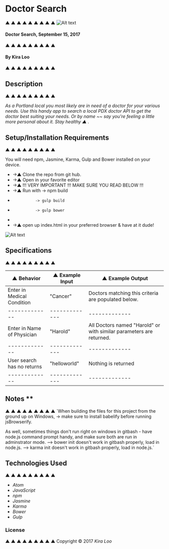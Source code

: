 
# Doctor Search
▲ ▲ ▲ ▲ ▲ ▲ ▲ ▲ ▲
![Alt text](/ptownbanner.png)

#### Doctor Search, September 15, 2017
▲ ▲ ▲ ▲ ▲ ▲ ▲ ▲ ▲

#### By Kira Loo
▲ ▲ ▲ ▲ ▲ ▲ ▲ ▲ ▲

## Description
▲ ▲ ▲ ▲ ▲ ▲ ▲ ▲ ▲

_As a Portland local you most likely are in need of a doctor for your various needs. Use this handy app to search a local PDX doctor API to get the doctor best suiting your needs. Or by name ~~ say you're feeling a little more personal about it. Stay healthy ▲ ._

## Setup/Installation Requirements
▲ ▲ ▲ ▲ ▲ ▲ ▲ ▲ ▲

You will need npm, Jasmine, Karma, Gulp and Bower installed on your device.

* ->▲ Clone the repo from git hub.
* ->▲ Open in your favorite editor
* ->▲ !!! VERY IMPORTANT !!! MAKE SURE YOU READ BELOW !!!
* ->▲ Run with -> npm build
*               -> gulp build
*               -> gulp bower
*
* ->▲ open up index.html in your preferred browser & have at it dude!

![Alt text](/ptownwebbie.png)

## Specifications
▲ ▲ ▲ ▲ ▲ ▲ ▲ ▲ ▲

| ▲ Behavior      | ▲ Example Input      | ▲ Example Output       |
| ------------- | ------------- | ------------- |
|Enter in Medical Condition | "Cancer"| Doctors matching this criteria are populated below.|
| ------------- | ------------- | ------------- |
|Enter in Name of Physician| "Harold" | All Doctors named "Harold" or with similar parameters are returned.|
| ------------- | ------------- | ------------- |
|User search has no returns | "helloworld"| Nothing is returned|
| ------------- | ------------- | ------------- |

## Notes **
▲ ▲ ▲ ▲ ▲ ▲ ▲ ▲ ▲
`When building the files for this project from the ground up on Windows, -> make sure to install babelify before running jsBrowserify.

As well, sometimes things don't run right on windows in gitbash - have node.js command prompt handy, and make sure both are run in adminstrator mode.
--> bower init doesn't work in gitbash properly, load in node.js.
--> karma init doesn't work in gitbash properly, load in node.js.`

## Technologies Used
▲ ▲ ▲ ▲ ▲ ▲ ▲ ▲ ▲

* _Atom_
* _JavaScript_
* _npm_
* _Jasmine_
* _Karma_
* _Bower_
* _Gulp_

### License
▲ ▲ ▲ ▲ ▲ ▲ ▲ ▲ ▲
Copyright &copy; 2017 _Kira Loo_
